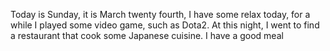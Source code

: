 Today is Sunday, it is March twenty fourth, I have some relax today, for a while I played some video game, such as Dota2. At this night, I went to find a restaurant that cook some Japanese cuisine. I have a good meal

